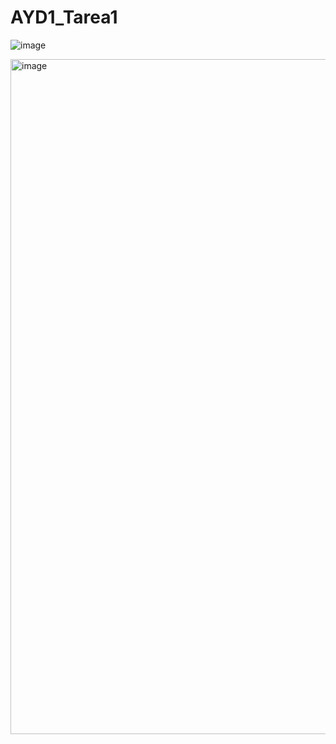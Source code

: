 # AYD1_Tarea1

![image](https://user-images.githubusercontent.com/69875623/173989421-db1f656d-12b7-447d-a2b9-b4a55e7ea23c.png)

<img width="1080" alt="image" src="https://user-images.githubusercontent.com/69278553/173989749-3d192e84-4f30-474f-8e40-fe2c0cdfbf82.png">
